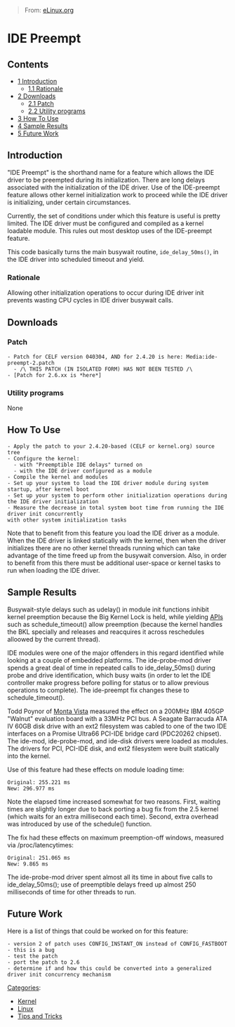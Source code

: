 > From: [eLinux.org](http://eLinux.org/IDE_Preempt "http://eLinux.org/IDE_Preempt")


# IDE Preempt



## Contents

-   [1 Introduction](#introduction)
    -   [1.1 Rationale](#rationale)
-   [2 Downloads](#downloads)
    -   [2.1 Patch](#patch)
    -   [2.2 Utility programs](#utility-programs)
-   [3 How To Use](#how-to-use)
-   [4 Sample Results](#sample-results)
-   [5 Future Work](#future-work)

## Introduction

"IDE Preempt" is the shorthand name for a feature which allows the IDE
driver to be preempted during its initialization. There are long delays
associated with the initialization of the IDE driver. Use of the
IDE-preempt feature allows other kernel initialization work to proceed
while the IDE driver is initializing, under certain circumstances.

Currently, the set of conditions under which this feature is useful is
pretty limited. The IDE driver must be configured and compiled as a
kernel loadable module. This rules out most desktop uses of the
IDE-preempt feature.

This code basically turns the main busywait routine, `ide_delay_50ms()`,
in the IDE driver into scheduled timeout and yield.

### Rationale

Allowing other initialization operations to occur during IDE driver init
prevents wasting CPU cycles in IDE driver busywait calls.

## Downloads

### Patch

    - Patch for CELF version 040304, AND for 2.4.20 is here: Media:ide-preempt-2.patch
      - /\ THIS PATCH (IN ISOLATED FORM) HAS NOT BEEN TESTED /\
    - [Patch for 2.6.xx is *here*]

### Utility programs

None

## How To Use

    - Apply the patch to your 2.4.20-based (CELF or kernel.org) source tree
    - Configure the kernel:
      - with "Preemptible IDE delays" turned on
      - with the IDE driver configured as a module
    - Compile the kernel and modules
    - Set up your system to load the IDE driver module during system startup, after kernel boot
    - Set up your system to perform other initialization operations during the IDE driver initialization
    - Measure the decrease in total system boot time from running the IDE driver init concurrently
    with other system initialization tasks

Note that to benefit from this feature you load the IDE driver as a
module. When the IDE driver is linked statically with the kernel, then
when the driver initializes there are no other kernel threads running
which can take advantage of the time freed up from the busywait
conversion. Also, in order to benefit from this there must be additional
user-space or kernel tasks to run when loading the IDE driver.

## Sample Results

Busywait-style delays such as udelay() in module init functions inhibit
kernel preemption because the Big Kernel Lock is held, while yielding
[APIs](http://eLinux.org/APIs "APIs") such as schedule\_timeout() allow preemption
(because the kernel handles the BKL specially and releases and
reacquires it across reschedules alloowed by the current thread).

IDE modules were one of the major offenders in this regard identified
while looking at a couple of embedded platforms. The ide-probe-mod
driver spends a great deal of time in repeated calls to
ide\_delay\_50ms() during probe and drive identification, which busy
waits (in order to let the IDE controller make progress before polling
for status or to allow previous operations to complete). The ide-preempt
fix changes these to schedule\_timeout().

Todd Poynor of [Monta Vista](http://eLinux.org/Monta_Vista "Monta Vista") measured the
effect on a 200MHz IBM 405GP "Walnut" evaluation board with a 33MHz PCI
bus. A Seagate Barracuda ATA IV 60GB disk drive with an ext2 filesystem
was cabled to one of the two IDE interfaces on a Promise Ultra66 PCI-IDE
bridge card (PDC20262 chipset). The ide-mod, ide-probe-mod, and ide-disk
drivers were loaded as modules. The drivers for PCI, PCI-IDE disk, and
ext2 filesystem were built statically into the kernel.

Use of this feature had these effects on module loading time:



    Original: 255.221 ms
    New: 296.977 ms


 Note the elapsed time increased somewhat for two reasons. First,
waiting times are slightly longer due to back porting a bug fix from the
2.5 kernel (which waits for an extra millisecond each time). Second,
extra overhead was introduced by use of the schedule() function.

The fix had these effects on maximum preemption-off windows, measured
via /proc/latencytimes:



    Original: 251.065 ms
    New: 9.865 ms


 The ide-probe-mod driver spent almost all its time in about five calls
to ide\_delay\_50ms(); use of preemptible delays freed up almost 250
milliseconds of time for other threads to run.

## Future Work

Here is a list of things that could be worked on for this feature:

    - version 2 of patch uses CONFIG_INSTANT_ON instead of CONFIG_FASTBOOT - this is a bug
    - test the patch
    - port the patch to 2.6
    - determine if and how this could be converted into a generalized driver init concurrency mechanism


[Categories](http://eLinux.org/Special:Categories "Special:Categories"):

-   [Kernel](http://eLinux.org/Category:Kernel "Category:Kernel")
-   [Linux](http://eLinux.org/Category:Linux "Category:Linux")
-   [Tips and
    Tricks](http://eLinux.org/Category:Tips_and_Tricks "Category:Tips and Tricks")


